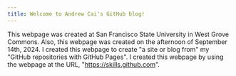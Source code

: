 ```yaml
---
title: Welcome to Andrew Cai's GitHub blog!
---
```


This webpage was created at San Francisco State University in West Grove Commons. Also, this webpage was created on the afternoon of September 14th, 2024.
I created this webpage to create "a site or blog from" my "GitHub repositories with GitHub Pages". I created this webpage by using the webpage at the URL, "https://skills.github.com".

<canvas id="canvas" width="200" height="200"></canvas>

<script>
  var canvas = document.getElementById("canvas");
  var ctx = canvas.getContext("2d");
  ctx.fillRect(0, 0, 10, 10);
</script>
